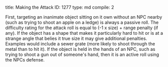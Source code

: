 title:          Making the Attack
ID:             1277
type:           md
compile:        2


First, targeting an inanimate object sitting on it own without an NPC nearby (such as trying to shoot an apple on a ledge) is always a passive roll. The difficulty rating for the attack roll is equal to (-1 x size) + range penalty (if any). If the object has a shape that makes it particularly hard to hit or is at a strange angle that belies it true size it may give additional penalties. Examples would include a sewer grate (more likely to shoot through the metal than to hit it). If the object is held in the hands of an NPC, such as trying to shoot a gun out of someone's hand, then it is an active roll using the NPCs defense.